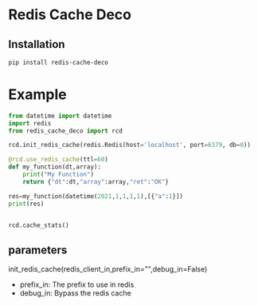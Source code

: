 # Redis Cache Deco

## Installation

```bash
pip install redis-cache-deco
```

# Example

```python
from datetime import datetime
import redis
from redis_cache_deco import rcd

rcd.init_redis_cache(redis.Redis(host='localhost', port=6379, db=0))

@rcd.use_redis_cache(ttl=60)
def my_function(dt,array):
    print("My Function")
    return {"dt":dt,"array":array,"ret":"OK"}

res=my_function(datetime(2021,1,1,1,1),[{"a":1}])
print(res)


rcd.cache_stats()
```

## parameters

init_redis_cache(redis_client_in,prefix_in="",debug_in=False)

* prefix_in: The prefix to use in redis
* debug_in: Bypass the redis cache


